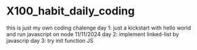 # X100_habit_daily_coding
this is just my own coding chalenge 
day 1: just a kickstart with hello world and run javascript on node 11/11/2024
day 2: implement linked-list by javascrip
day 3: try init function JS
